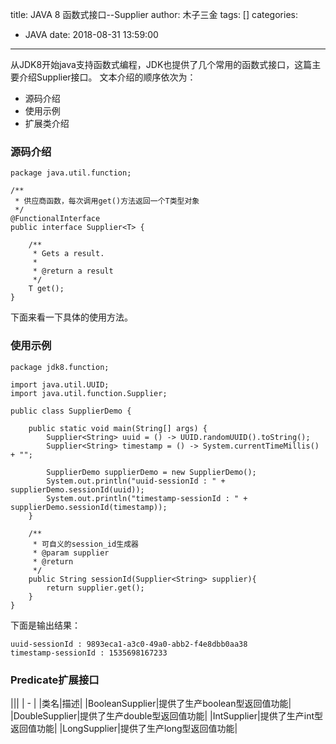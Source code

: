 title: JAVA 8 函数式接口--Supplier
author: 木子三金
tags: []
categories:
  - JAVA
date: 2018-08-31 13:59:00
---
从JDK8开始java支持函数式编程，JDK也提供了几个常用的函数式接口，这篇主要介绍Supplier接口。
文本介绍的顺序依次为：

- 源码介绍
- 使用示例
- 扩展类介绍

<!-- more -->

### 源码介绍
```
package java.util.function;

/**
 * 供应商函数，每次调用get()方法返回一个T类型对象
 */
@FunctionalInterface
public interface Supplier<T> {

    /**
     * Gets a result.
     *
     * @return a result
     */
    T get();
}
```
下面来看一下具体的使用方法。

### 使用示例
```
package jdk8.function;

import java.util.UUID;
import java.util.function.Supplier;

public class SupplierDemo {

    public static void main(String[] args) {
        Supplier<String> uuid = () -> UUID.randomUUID().toString();
        Supplier<String> timestamp = () -> System.currentTimeMillis() + "";

        SupplierDemo supplierDemo = new SupplierDemo();
        System.out.println("uuid-sessionId : " + supplierDemo.sessionId(uuid));
        System.out.println("timestamp-sessionId : " + supplierDemo.sessionId(timestamp));
    }

    /**
     * 可自义的session_id生成器
     * @param supplier
     * @return
     */
    public String sessionId(Supplier<String> supplier){
        return supplier.get();
    }
}

```
下面是输出结果：
```
uuid-sessionId : 9893eca1-a3c0-49a0-abb2-f4e8dbb0aa38
timestamp-sessionId : 1535698167233
```

### Predicate扩展接口
|||
| - |
|类名|描述|
|BooleanSupplier|提供了生产boolean型返回值功能|
|DoubleSupplier|提供了生产double型返回值功能|
|IntSupplier|提供了生产int型返回值功能|
|LongSupplier|提供了生产long型返回值功能|
